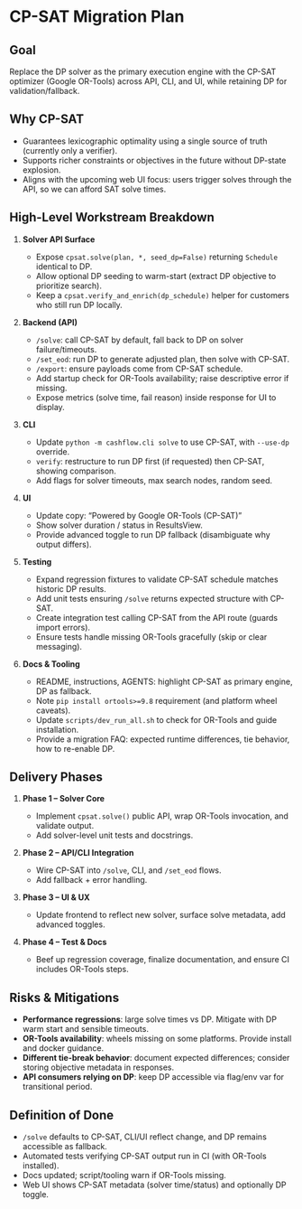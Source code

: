 # CP-SAT Migration Plan

## Goal
Replace the DP solver as the primary execution engine with the CP-SAT optimizer (Google OR-Tools) across API, CLI, and UI, while retaining DP for validation/fallback.

## Why CP-SAT
- Guarantees lexicographic optimality using a single source of truth (currently only a verifier).
- Supports richer constraints or objectives in the future without DP-state explosion.
- Aligns with the upcoming web UI focus: users trigger solves through the API, so we can afford SAT solve times.

## High-Level Workstream Breakdown
1. **Solver API Surface**
   - Expose `cpsat.solve(plan, *, seed_dp=False)` returning `Schedule` identical to DP.
   - Allow optional DP seeding to warm-start (extract DP objective to prioritize search).
   - Keep a `cpsat.verify_and_enrich(dp_schedule)` helper for customers who still run DP locally.

2. **Backend (API)**
   - `/solve`: call CP-SAT by default, fall back to DP on solver failure/timeouts.
   - `/set_eod`: run DP to generate adjusted plan, then solve with CP-SAT.
   - `/export`: ensure payloads come from CP-SAT schedule.
   - Add startup check for OR-Tools availability; raise descriptive error if missing.
   - Expose metrics (solve time, fail reason) inside response for UI to display.

3. **CLI**
   - Update `python -m cashflow.cli solve` to use CP-SAT, with `--use-dp` override.
   - `verify`: restructure to run DP first (if requested) then CP-SAT, showing comparison.
   - Add flags for solver timeouts, max search nodes, random seed.

4. **UI**
   - Update copy: “Powered by Google OR-Tools (CP-SAT)”
   - Show solver duration / status in ResultsView.
   - Provide advanced toggle to run DP fallback (disambiguate why output differs).

5. **Testing**
   - Expand regression fixtures to validate CP-SAT schedule matches historic DP results.
   - Add unit tests ensuring `/solve` returns expected structure with CP-SAT.
   - Create integration test calling CP-SAT from the API route (guards import errors).
   - Ensure tests handle missing OR-Tools gracefully (skip or clear messaging).

6. **Docs & Tooling**
   - README, instructions, AGENTS: highlight CP-SAT as primary engine, DP as fallback.
   - Note `pip install ortools>=9.8` requirement (and platform wheel caveats).
   - Update `scripts/dev_run_all.sh` to check for OR-Tools and guide installation.
   - Provide a migration FAQ: expected runtime differences, tie behavior, how to re-enable DP.

## Delivery Phases
1. **Phase 1 – Solver Core**
   - Implement `cpsat.solve()` public API, wrap OR-Tools invocation, and validate output.
   - Add solver-level unit tests and docstrings.

2. **Phase 2 – API/CLI Integration**
   - Wire CP-SAT into `/solve`, CLI, and `/set_eod` flows.
   - Add fallback + error handling.

3. **Phase 3 – UI & UX**
   - Update frontend to reflect new solver, surface solve metadata, add advanced toggles.

4. **Phase 4 – Test & Docs**
   - Beef up regression coverage, finalize documentation, and ensure CI includes OR-Tools steps.

## Risks & Mitigations
- **Performance regressions**: large solve times vs DP. Mitigate with DP warm start and sensible timeouts.
- **OR-Tools availability**: wheels missing on some platforms. Provide install and docker guidance.
- **Different tie-break behavior**: document expected differences; consider storing objective metadata in responses.
- **API consumers relying on DP**: keep DP accessible via flag/env var for transitional period.

## Definition of Done
- `/solve` defaults to CP-SAT, CLI/UI reflect change, and DP remains accessible as fallback.
- Automated tests verifying CP-SAT output run in CI (with OR-Tools installed).
- Docs updated; script/tooling warn if OR-Tools missing.
- Web UI shows CP-SAT metadata (solver time/status) and optionally DP toggle.
